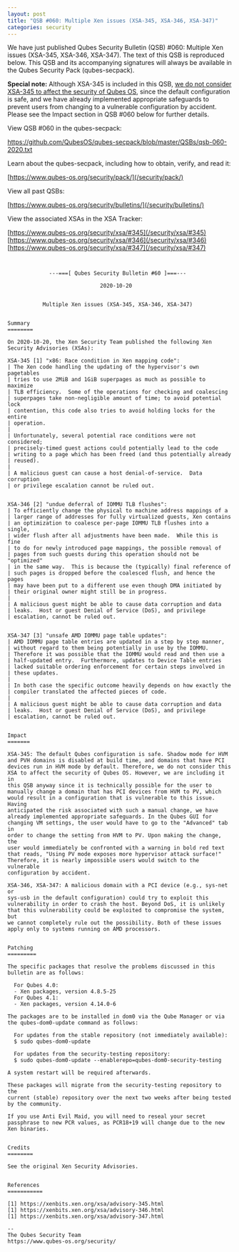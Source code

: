 ```yaml
---
layout: post
title: "QSB #060: Multiple Xen issues (XSA-345, XSA-346, XSA-347)"
categories: security
---
```


We have just published Qubes Security Bulletin (QSB) #060: Multiple Xen
issues (XSA-345, XSA-346, XSA-347). The text of this QSB is reproduced
below. This QSB and its accompanying signatures will always be available
in the Qubes Security Pack (qubes-secpack).

**Special note:** Although XSA-345 is included in this QSB, [we do not
consider XSA-345 to affect the security of Qubes OS](/news/2020/10/20/xsa-286-331-332-345-qubes-not-affected/),
since the default configuration is safe, and we have already implemented
appropriate safeguards to prevent users from changing to a vulnerable
configuration by accident. Please see the Impact section in QSB #060
below for further details.


View QSB #060 in the qubes-secpack:

<https://github.com/QubesOS/qubes-secpack/blob/master/QSBs/qsb-060-2020.txt>

Learn about the qubes-secpack, including how to obtain, verify, and read it:

[https://www.qubes-os.org/security/pack/](/security/pack/)

View all past QSBs:

[https://www.qubes-os.org/security/bulletins/](/security/bulletins/)

View the associated XSAs in the XSA Tracker:

[https://www.qubes-os.org/security/xsa/#345](/security/xsa/#345)  
[https://www.qubes-os.org/security/xsa/#346](/security/xsa/#346)  
[https://www.qubes-os.org/security/xsa/#347](/security/xsa/#347)

```


             ---===[ Qubes Security Bulletin #60 ]===---

                             2020-10-20


           Multiple Xen issues (XSA-345, XSA-346, XSA-347)


Summary
========

On 2020-10-20, the Xen Security Team published the following Xen
Security Advisories (XSAs):

XSA-345 [1] "x86: Race condition in Xen mapping code":
| The Xen code handling the updating of the hypervisor's own pagetables
| tries to use 2MiB and 1GiB superpages as much as possible to maximize
| TLB efficiency.  Some of the operations for checking and coalescing
| superpages take non-negligible amount of time; to avoid potential lock
| contention, this code also tries to avoid holding locks for the entire
| operation.
| 
| Unfortunately, several potential race conditions were not considered;
| precisely-timed guest actions could potentially lead to the code
| writing to a page which has been freed (and thus potentially already
| reused).
| 
| A malicious guest can cause a host denial-of-service.  Data corruption
| or privilege escalation cannot be ruled out.


XSA-346 [2] "undue deferral of IOMMU TLB flushes":
| To efficiently change the physical to machine address mappings of a
| larger range of addresses for fully virtualized guests, Xen contains
| an optimization to coalesce per-page IOMMU TLB flushes into a single,
| wider flush after all adjustments have been made.  While this is fine
| to do for newly introduced page mappings, the possible removal of
| pages from such guests during this operation should not be "optimized"
| in the same way.  This is because the (typically) final reference of
| such pages is dropped before the coalesced flush, and hence the pages
| may have been put to a different use even though DMA initiated by
| their original owner might still be in progress.
| 
| A malicious guest might be able to cause data corruption and data
| leaks.  Host or guest Denial of Service (DoS), and privilege
| escalation, cannot be ruled out.


XSA-347 [3] "unsafe AMD IOMMU page table updates":
| AMD IOMMU page table entries are updated in a step by step manner,
| without regard to them being potentially in use by the IOMMU.
| Therefore it was possible that the IOMMU would read and then use a
| half-updated entry.  Furthermore, updates to Device Table entries
| lacked suitable ordering enforcement for certain steps involved in
| these updates.
| 
| In both case the specific outcome heavily depends on how exactly the
| compiler translated the affected pieces of code.
| 
| A malicious guest might be able to cause data corruption and data
| leaks.  Host or guest Denial of Service (DoS), and privilege
| escalation, cannot be ruled out.


Impact
=======

XSA-345: The default Qubes configuration is safe. Shadow mode for HVM
and PVH domains is disabled at build time, and domains that have PCI
devices run in HVM mode by default. Therefore, we do not consider this
XSA to affect the security of Qubes OS. However, we are including it in
this QSB anyway since it is technically possible for the user to
manually change a domain that has PCI devices from HVM to PV, which
would result in a configuration that is vulnerable to this issue. Having
anticipated the risk associated with such a manual change, we have
already implemented appropriate safeguards. In the Qubes GUI for
changing VM settings, the user would have to go to the "Advanced" tab in
order to change the setting from HVM to PV. Upon making the change, the
user would immediately be confronted with a warning in bold red text
that reads, "Using PV mode exposes more hypervisor attack surface!"
Therefore, it is nearly impossible users would switch to the vulnerable
configuration by accident.

XSA-346, XSA-347: A malicious domain with a PCI device (e.g., sys-net or
sys-usb in the default configuration) could try to exploit this
vulnerability in order to crash the host. Beyond DoS, it is unlikely
that this vulnerability could be exploited to compromise the system, but
we cannot completely rule out the possibility. Both of these issues
apply only to systems running on AMD processors.


Patching
=========

The specific packages that resolve the problems discussed in this
bulletin are as follows:

  For Qubes 4.0:
  - Xen packages, version 4.8.5-25
  For Qubes 4.1:
  - Xen packages, version 4.14.0-6
  
The packages are to be installed in dom0 via the Qube Manager or via
the qubes-dom0-update command as follows:

  For updates from the stable repository (not immediately available):
  $ sudo qubes-dom0-update

  For updates from the security-testing repository:
  $ sudo qubes-dom0-update --enablerepo=qubes-dom0-security-testing

A system restart will be required afterwards.

These packages will migrate from the security-testing repository to the
current (stable) repository over the next two weeks after being tested
by the community.

If you use Anti Evil Maid, you will need to reseal your secret
passphrase to new PCR values, as PCR18+19 will change due to the new
Xen binaries.


Credits
========

See the original Xen Security Advisories.


References
===========

[1] https://xenbits.xen.org/xsa/advisory-345.html
[1] https://xenbits.xen.org/xsa/advisory-346.html
[1] https://xenbits.xen.org/xsa/advisory-347.html

--
The Qubes Security Team
https://www.qubes-os.org/security/
```

